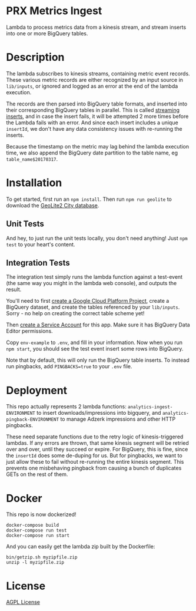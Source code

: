 # PRX Metrics Ingest

Lambda to process metrics data from a kinesis stream, and stream inserts into
one or more BigQuery tables.

# Description

The lambda subscribes to kinesis streams, containing metric event records. These
various metric records are either recognized by an input source in `lib/inputs`,
or ignored and logged as an error at the end of the lambda execution.

The records are then parsed into BigQuery table formats, and inserted into their
corresponding BigQuery tables in parallel.  This is called
[streaming inserts](https://cloud.google.com/bigquery/streaming-data-into-bigquery),
and in case the insert fails, it will be attempted 2 more times before the Lambda
fails with an error.  And since each insert includes a unique `insertId`, we
don't have any data consistency issues with re-running the inserts.

Because the timestamp on the metric may lag behind the lambda execution time,
we also append the BigQuery date partition to the table name, eg
`table_name$20170317`.

# Installation

To get started, first run an `npm install`.  Then run `npm run geolite` to download
the [GeoLite2 City database](http://dev.maxmind.com/geoip/geoip2/geolite2/).

## Unit Tests

And hey, to just run the unit tests locally, you don't need anything!  Just
`npm test` to your heart's content.

## Integration Tests

The integration test simply runs the lambda function against a test-event (the
same way you might in the lambda web console), and outputs the result.

You'll need to first [create a Google Cloud Platform Project](https://cloud.google.com/resource-manager/docs/creating-managing-projects),
create a BigQuery dataset, and create the tables referenced by your `lib/inputs`.
Sorry - no help on creating the correct table scheme yet!

Then [create a Service Account](https://developers.google.com/identity/protocols/OAuth2ServiceAccount#creatinganaccount) for this app.  Make sure it has BigQuery Data Editor permissions.

Copy `env-example` to `.env`, and fill in your information. Now when you run
`npm start`, you should see the test event insert some rows into BigQuery.

Note that by default, this will only run the BigQuery table inserts. To instead
run pingbacks, add `PINGBACKS=true` to your `.env` file.

# Deployment

This repo actually represents 2 lambda functions: `analytics-ingest-ENVIRONMENT`
to insert downloads/impressions into bigquery, and `analytics-pingback-ENVIRONMENT`
to manage Adzerk impressions and other HTTP pingbacks.

These need separate functions due to the retry logic of kinesis-triggered lambdas.
If any errors are thrown, that same kinesis segment will be retried over and over,
until they succeed or expire. For BigQuery, this is fine, since the `insertId`
does some de-duping for us. But for pingbacks, we want to just allow these to
fail without re-running the entire kinesis segment. This prevents one misbehaving
pingback from causing a bunch of duplicates GETs on the rest of them.

# Docker

This repo is now dockerized!

```
docker-compose build
docker-compose run test
docker-compose run start
```

And you can easily get the lambda zip built by the Dockerfile:

```
bin/getzip.sh myzipfile.zip
unzip -l myzipfile.zip
```

# License

[AGPL License](https://www.gnu.org/licenses/agpl-3.0.html)
